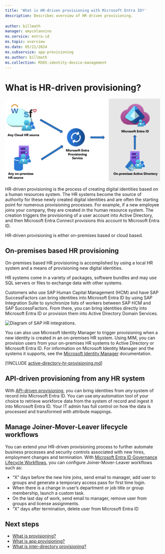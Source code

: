 ```yaml
---
title: 'What is HR-driven provisioning with Microsoft Entra ID?'
description: Describes overview of HR driven provisioning.

author: billmath
manager: amycolannino
ms.service: entra-id
ms.topic: overview
ms.date: 05/21/2024
ms.subservice: app-provisioning
ms.author: billmath
ms.collection: M365-identity-device-management
---
```


# What is HR-driven provisioning?

![HR provisioning](./media/what-is-hr-driven-provisioning/cloud2a.png)

HR-driven provisioning is the process of creating digital identities based on a human resources system. The HR systems become the source of authority for these newly created digital identities and are often the starting point for numerous provisioning processes. For example, if a new employee joins your company, they are created in the human resource system. The creation triggers the provisioning of a user account into Active Directory, and then Microsoft Entra Connect provisions this account to Microsoft Entra ID.

HR-driven provisioning is either on-premises based or cloud based.

## On-premises based HR provisioning
On-premises based HR provisioning is accomplished by using a local HR system and a means of provisioning new digital identities.

HR systems come in a variety of packages, software bundles and may use SQL servers or files to exchange data with other systems.

Customers who use SAP Human Capital Management (HCM) and have SAP SuccessFactors can bring identities into Microsoft Entra ID by using SAP Integration Suite to synchronize lists of workers between SAP HCM and SAP SuccessFactors. From there, you can bring identities directly into Microsoft Entra ID or provision them into Active Directory Domain Services.

![Diagram of SAP HR integrations.](~/id-governance/media/sap/sap-hr.png)

You can also use Microsoft Identity Manager to trigger provisioning when a new identity is created in an on-premises HR system. Using MIM, you can provision users from your on-premises HR systems to Active Directory or Microsoft Entra ID. For information on Microsoft Identity Manager and the systems it supports, see the [Microsoft Identity Manager](/microsoft-identity-manager/microsoft-identity-manager-2016) documentation.

[!INCLUDE [active-directory-hr-provisioning.md](~/includes/entra-hr-provisioning.md)]

## API-driven provisioning from any HR system
With [API-driven provisioning](inbound-provisioning-api-concepts.md), you can bring identities from *any* system of record into Microsoft Entra ID. You can use *any* automation tool of your choice to retrieve workforce data from the system of record and ingest it into Microsoft Entra ID. Your IT admin has full control on how the data is processed and transformed with attribute mappings.

## Manage Joiner-Mover-Leaver lifecycle workflows
You can extend your HR-driven provisioning process to further automate business processes and security controls associated with new hires, employment changes and termination. With [Microsoft Entra ID Governance Lifecycle Workflows](~/id-governance/what-are-lifecycle-workflows.md), you can configure Joiner-Mover-Leaver workflows such as:  

- “X” days before the new hire joins, send email to manager, add user to groups and generate a temporary access pass for first time login. 
- When there is a change in user’s department or job title or group membership, launch a custom task.  
- On the last day of work, send email to manager, remove user from groups and license assignments.  
- “X” days after termination, delete user from Microsoft Entra ID


## Next steps 
- [What is provisioning?](~/id-governance/what-is-provisioning.md)
- [What is app provisioning?](~/identity/app-provisioning/user-provisioning.md)
- [What is inter-directory provisioning?](~/identity/hybrid/what-is-inter-directory-provisioning.md)
